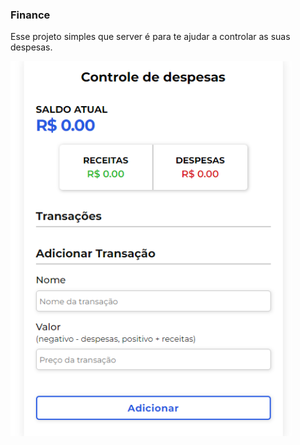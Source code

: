 ### Finance

Esse projeto simples que server é para te ajudar a controlar as suas despesas.

<img src='./img-despesas.png' alt='Imagem do projeto' />
